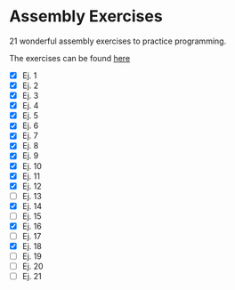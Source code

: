 # Assembly Exercises

21 wonderful assembly exercises to practice programming.

The exercises can be found [here](http://cursos.iteso.mx/pluginfile.php/687940/mod_page/content/1/Documentos_FMPO11/Documentos/Ejercicios/FMPP11-Ejercicios_de_programacion_Todos.doc)

- [x] Ej. 1
- [x] Ej. 2
- [x] Ej. 3
- [x] Ej. 4
- [x] Ej. 5
- [x] Ej. 6
- [x] Ej. 7
- [x] Ej. 8
- [x] Ej. 9
- [x] Ej. 10
- [x] Ej. 11
- [x] Ej. 12
- [ ] Ej. 13
- [x] Ej. 14
- [ ] Ej. 15
- [x] Ej. 16
- [ ] Ej. 17
- [x] Ej. 18
- [ ] Ej. 19
- [ ] Ej. 20
- [ ] Ej. 21
